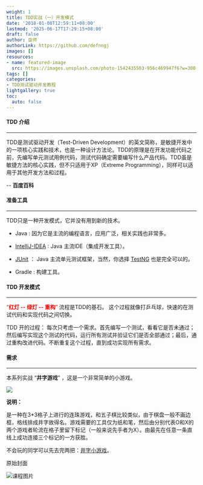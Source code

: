 ```yaml
---
weight: 1
title: TDD实战（一）开发模式
date: '2018-01-08T12:59:11+08:00'
lastmod: '2025-06-17T17:29:15+08:00'
draft: false
author: 虫师
authorLink: https://github.com/defnngj
images: []
resources:
- name: featured-image
  src: https://images.unsplash.com/photo-1542435503-956c469947f6?w=300
tags: []
categories:
- TDD测试驱动开发教程
lightgallery: true
toc:
  auto: false
---
```




#### TDD 介绍
---
TDD是测试驱动开发（Test-Driven Development）的英文简称，是敏捷开发中的一项核心实践和技术，也是一种设计方法论。TDD的原理是在开发功能代码之前，先编写单元测试用例代码，测试代码确定需要编写什么产品代码。TDD虽是敏捷方法的核心实践，但不只适用于XP（Extreme Programming），同样可以适用于其他开发方法和过程。

-- __百度百科__

#### 准备工具
---
TDD只是一种开发模式，它并没有用到新的技术。

* Java : 因为它是主流的编程语言，应用广泛，相关实践也非常多。

* [IntelliJ-IDEA](http://www.testclass.net/idea/) : Java 主流IDE（集成开发工具）。

* [JUnit](http://www.testclass.net/junit/) ： Java 主流单元测试框架，当然，你选择 [TestNG](http://www.testclass.net/testng/) 也是完全可以的。

* Gradle : 构建工具。

#### TDD 开发模式
---

<font color="red">“__红灯 -- 绿灯 -- 重构__”</font> 流程是TDD的基石。 这个过程就像打乒乓球，快速的在测试代码和实现代码之间切换。

TDD 开的过程： 每次只考虑一个需求。首先编写一个测试，看看它是否未通过；然后编写实现这个测试的代码，运行所有测试并验证它们是否全部通过；最后，通过重构改进代码。不断重复这个过程，直到成功实现所有需求。


#### 需求
---
本系列实战 “__井字游戏__” ，这是一个非常简单的小游戏。

![](http://img.testclass.net/tdd_jingzi_game.png)

__说明：__

是一种在3*3格子上进行的连珠游戏，和五子棋比较类似，由于棋盘一般不画边框，格线排成井字故得名。游戏需要的工具仅为纸和笔，然后由分别代表O和X的两个游戏者轮流在格子里留下标记（一般来说先手者为X）。由最先在任意一条直线上成功连接三个标记的一方获胜。

不会玩的同学可以先去完两把：[井字小游戏](http://www.4399.com/flash/46864_3.htm)。




原始封面

![课程图片](https://images.unsplash.com/photo-1542435503-956c469947f6?w=300)

